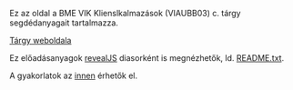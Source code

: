 Ez az oldal a BME VIK Klienslkalmazások (VIAUBB03) c. tárgy segdédanyagait tartalmazza. 

[Tárgy weboldala](https://www.aut.bme.hu/Course/VIAUBB03)

Ez előadásanyagok [revealJS](https://revealjs.com/#/) diasorként is megnézhetők, ld. [README.txt](EA/README.txt).

A gyakorlatok az [innen](GY) érhetők el.